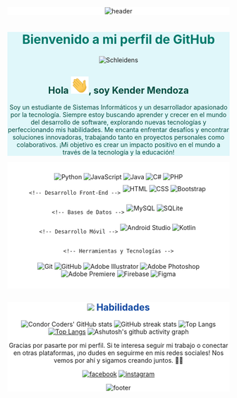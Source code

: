 <!-- HEADER -->
<div align="center" style="background-color: #ffffff;">
  <img src="https://capsule-render.vercel.app/api?color=0:1408d0,50:0860d0,100:08c4d0&height=250&section=header&text=Kender%20Mendoza%20(KendCode)&fontSize=30&type=waving&fontColor=fefefe&animation=fadeIn" alt="header"/>
</div>

<!-- INTRODUCTION -->
<div align="center" style="background-color: #e0f7fa;">
  <h1 style="color: #00796b;">Bienvenido a mi perfil de GitHub</h1>
  <img align="center" alt="Schleidens" src="https://cdn.dribbble.com/users/1059583/screenshots/4171367/coding-freak.gif" width="500px" />
  <h2 style="color: #004d40;">Hola <img src="https://raw.githubusercontent.com/KevinPatel04/KevinPatel04/master/Hi.gif" width="40px">, soy Kender Mendoza</h2>
  <p style="color: #004d40;" width="35px">Soy un estudiante de Sistemas Informáticos y un desarrollador apasionado por la tecnología. Siempre estoy buscando aprender y crecer en el mundo del desarrollo de software, explorando nuevas tecnologías y perfeccionando mis habilidades. Me encanta enfrentar desafíos y encontrar soluciones innovadoras, trabajando tanto en proyectos personales como colaborativos. ¡Mi objetivo es crear un impacto positivo en el mundo a través de la tecnología y la educación!</p>

</div>
<!-- ICONS -->
<div align="center" style="background-color: #ffffff; padding: 20px;">
  <div style="display: flex; justify-content: center; flex-wrap: wrap;">
    <!-- Lenguajes -->
    <div style="margin: 5px;">
      <img src="https://cdn.jsdelivr.net/gh/devicons/devicon/icons/python/python-original.svg" width="45" height="45" alt="Python" />
      <img src="https://cdn.jsdelivr.net/gh/devicons/devicon/icons/javascript/javascript-original.svg" width="45" height="45" alt="JavaScript" />
      <img src="https://cdn.jsdelivr.net/gh/devicons/devicon/icons/java/java-original-wordmark.svg" width="45" height="45" alt="Java" />
      <img src="https://cdn.jsdelivr.net/gh/devicons/devicon/icons/csharp/csharp-original.svg" width="45" height="45" alt="C#" />
      <img src="https://cdn.jsdelivr.net/gh/devicons/devicon/icons/php/php-original.svg" width="45" height="45" alt="PHP" />
    </div>

    <!-- Desarrollo Front-End -->
  <div style="margin: 5px;">
      <img src="https://cdn.jsdelivr.net/gh/devicons/devicon/icons/html5/html5-original-wordmark.svg" width="45" height="45" alt="HTML" />
      <img src="https://cdn.jsdelivr.net/gh/devicons/devicon/icons/css3/css3-original-wordmark.svg" width="45" height="45" alt="CSS" />
      <img src="https://cdn.jsdelivr.net/gh/devicons/devicon/icons/bootstrap/bootstrap-plain-wordmark.svg" width="45" height="45" alt="Bootstrap" />
    </div>

    <!-- Bases de Datos -->
  <div style="margin: 5px;">
      <img src="https://cdn.jsdelivr.net/gh/devicons/devicon/icons/mysql/mysql-original-wordmark.svg" width="45" height="45" alt="MySQL" />
      <img src="https://cdn.jsdelivr.net/gh/devicons/devicon/icons/sqlite/sqlite-original-wordmark.svg" width="45" height="45" alt="SQLite" />
    </div>

    <!-- Desarrollo Móvil -->
  <div style="margin: 5px;">
      <img src="https://cdn.jsdelivr.net/gh/devicons/devicon/icons/androidstudio/androidstudio-original.svg" width="45" height="45" alt="Android Studio" />
      <img src="https://cdn.jsdelivr.net/gh/devicons/devicon/icons/kotlin/kotlin-original.svg" width="45" height="45" alt="Kotlin" />
    </div>

    <!-- Herramientas y Tecnologías -->
  <div style="margin: 5px;">
      <img src="https://cdn.jsdelivr.net/gh/devicons/devicon/icons/git/git-original-wordmark.svg" width="45" height="45" alt="Git" />
      <img src="https://cdn.jsdelivr.net/gh/devicons/devicon/icons/github/github-original-wordmark.svg" width="45" height="45" alt="GitHub" />
      <img src="https://cdn.jsdelivr.net/gh/devicons/devicon/icons/illustrator/illustrator-plain.svg" width="45" height="45" alt="Adobe Illustrator" />
      <img src="https://cdn.jsdelivr.net/gh/devicons/devicon/icons/photoshop/photoshop-plain.svg" width="45" height="45" alt="Adobe Photoshop" />
      <img src="https://cdn.jsdelivr.net/gh/devicons/devicon/icons/premierepro/premierepro-original.svg" width="45" height="45" alt="Adobe Premiere" />
      <img src="https://cdn.jsdelivr.net/gh/devicons/devicon/icons/firebase/firebase-plain-wordmark.svg" width="45" height="45" alt="Firebase" />
      <img src="https://cdn.jsdelivr.net/gh/devicons/devicon/icons/figma/figma-original.svg" width="45" height="45" alt="Figma" />
    </div>
  </div>
</div>


<!-- STACK -->
<div align="center" style="background-color: #ffffff;">
  <h2 style="color: #0d47a1;">
    <img src="https://media2.giphy.com/media/QssGEmpkyEOhBCb7e1/giphy.gif?cid=ecf05e47a0n3gi1bfqntqmob8g9aid1oyj2wr3ds3mg700bl&rid=giphy.gif" width ="25">
    <b> Habilidades</b>
  </h2>

  <!-- WIDGETS-->
  ![Condor Coders' GitHub stats](https://github-readme-stats.vercel.app/api?username=KendCode&show_icons=true&theme=dark) 
  ![GitHub streak stats](https://github-readme-streak-stats.herokuapp.com/?user=KendCode&theme=dark)
  ![Top Langs](https://github-readme-stats.vercel.app/api/top-langs/?username=KendCode&layout=compact&theme=dark&hide=html,css)
  [![Top Langs](https://github-readme-stats.vercel.app/api/top-langs/?username=KendCode&layout=donut&theme=dark)](https://github.com/anuraghazra/github-readme-stats)
  ![Ashutosh's github activity graph](https://github-readme-activity-graph.vercel.app/graph?username=KendCode&theme=react-dark)

<!-- SOCIAL MEDIA -->
<div align="center" style="background-color: #ffffff;">
  <p>Gracias por pasarte por mi perfil. Si te interesa seguir mi trabajo o conectar en otras plataformas, ¡no dudes en seguirme en mis redes sociales! Nos vemos por ahí y sigamos creando juntos. 🚀✨</p>
  <p>
    <a href="https://www.facebook.com/kender.mendoza.edu"><img src="https://img.icons8.com/color/96/000000/facebook.png" alt="facebook" /></a>
    <a href="https://www.instagram.com/kender_mendoza2/"><img src="https://img.icons8.com/color/96/000000/instagram-new.png" alt="instagram" /></a>
  </p>
</div>
<!-- FOOTER -->
<div align="center" style="background-color: #ffffff;">
  <img src="https://capsule-render.vercel.app/api?color=0:1408d0,50:0860d0,100:08c4d0&height=100&section=footer&fontSize=30&type=waving&fontColor=fefefe" alt="footer" />
</div>

